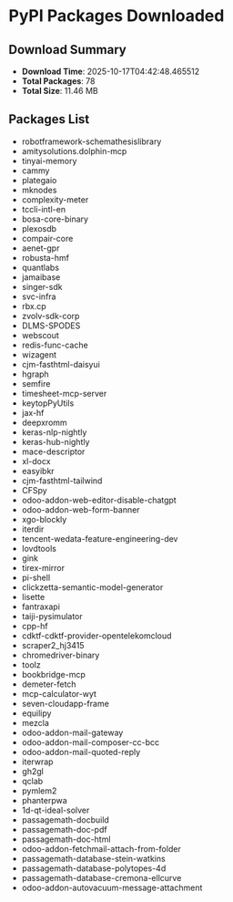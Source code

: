 # PyPI Packages Downloaded

## Download Summary
- **Download Time**: 2025-10-17T04:42:48.465512
- **Total Packages**: 78
- **Total Size**: 11.46 MB

## Packages List
- robotframework-schemathesislibrary
- amitysolutions.dolphin-mcp
- tinyai-memory
- cammy
- plategaio
- mknodes
- complexity-meter
- tccli-intl-en
- bosa-core-binary
- plexosdb
- compair-core
- aenet-gpr
- robusta-hmf
- quantlabs
- jamaibase
- singer-sdk
- svc-infra
- rbx.cp
- zvolv-sdk-corp
- DLMS-SPODES
- webscout
- redis-func-cache
- wizagent
- cjm-fasthtml-daisyui
- hgraph
- semfire
- timesheet-mcp-server
- keytopPyUtils
- jax-hf
- deepxromm
- keras-nlp-nightly
- keras-hub-nightly
- mace-descriptor
- xl-docx
- easyibkr
- cjm-fasthtml-tailwind
- CFSpy
- odoo-addon-web-editor-disable-chatgpt
- odoo-addon-web-form-banner
- xgo-blockly
- iterdir
- tencent-wedata-feature-engineering-dev
- lovdtools
- gink
- tirex-mirror
- pi-shell
- clickzetta-semantic-model-generator
- lisette
- fantraxapi
- taiji-pysimulator
- cpp-hf
- cdktf-cdktf-provider-opentelekomcloud
- scraper2_hj3415
- chromedriver-binary
- toolz
- bookbridge-mcp
- demeter-fetch
- mcp-calculator-wyt
- seven-cloudapp-frame
- equilipy
- mezcla
- odoo-addon-mail-gateway
- odoo-addon-mail-composer-cc-bcc
- odoo-addon-mail-quoted-reply
- iterwrap
- gh2gl
- qclab
- pymlem2
- phanterpwa
- 1d-qt-ideal-solver
- passagemath-docbuild
- passagemath-doc-pdf
- passagemath-doc-html
- odoo-addon-fetchmail-attach-from-folder
- passagemath-database-stein-watkins
- passagemath-database-polytopes-4d
- passagemath-database-cremona-ellcurve
- odoo-addon-autovacuum-message-attachment
